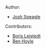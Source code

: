 Author:

- [Josh Speagle](https://github.com/joshspeagle)

Contributors:

- [Boris Leistedt](https://github.com/ixkael)
- [Ben Hoyle](http://www.usm.uni-muenchen.de/people/hoyleb)
